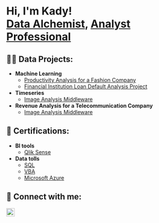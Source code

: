 <h1>Hi, I'm Kady! <br/><a href="https://github.com/qidizhengkady">Data Alchemist</a>, <a href="https://www.linkedin.com/in/qidizheng/"> Analyst Professional </a>

<h2>👨‍💻 Data Projects:</h2>

- <b>Machine Learning</b>
  - [Productivity Analysis for a Fashion Company](https://github.com/qidizhengkady/Machine-Learning-Project/tree/51034f7f21bf453c0cc820e807c061a42f097452)
  - [Financial Institution Loan Default Analysis Project](https://github.com/qidizhengkady/Machine-Learning-Project/tree/51034f7f21bf453c0cc820e807c061a42f097452)
- <b>Timeseries</b> 
  - [Image Analysis Middleware](https://github.com/joshmadakor1/4chan-Image-Analysis-Middleware-C964) 
- <b>Revenue Analysis for a Telecommunication Company</b>
  - [Image Analysis Middleware](https://github.com/joshmadakor1/4chan-Image-Analysis-Middleware-C964) 

<!--
- <b>C# (.NET Desktop Applications)</b>
  - [Ransomware Proof of Concept (Encrypter)](https://github.com/joshmadakor1/EncrypterPOC)
  - [Ransomware Proof of Concept (Decrypter)](https://github.com/joshmadakor1/DecrypterPOC)
  - [Keylogger with Email Capability](https://github.com/joshmadakor1/Key-Logger-With-Email)
- <b>Python</b>
  - [Package Delivery Application (Datastructures and Algorithms Demo)](https://github.com/joshmadakor1/Package-Delivery-Pathfinding-Algorithm)
-->
<h2> 📖 Certifications:</h2>
  
- <b>BI tools</b>
  - [Qlik Sense](https://www.linkedin.com/learning/certificates/359b3e574da3e4d425e00ea3a26ee785120ea1d39eb1d7ea122e7c982ae76b82?u=67856482)
- <b>Data tolls</b>
  - [SQL](https://www.datacamp.com/statement-of-accomplishment/course/accf8325e2acda711a98f51ceaae6288b77dbf77?raw=1)
  - [VBA](https://www.linkedin.com/learning/certificates/f7248e1b1c4999ae6ed34b4d9fe6b9467346443533954ce6be17f60fa558ff82?u=67856482)
  - [Microsoft Azure](https://www.linkedin.com/learning/certificates/3fcef4a07fdd8f7d9eec3e1861190e65ca098f3d265f98b0292f32d3a4f18025?u=67856482)
  
<h2> 🤳 Connect with me:</h2>

[<img align="left" alt="QidiZheng | LinkedIn" width="22px" src="https://cdn.jsdelivr.net/npm/simple-icons@v3/icons/linkedin.svg" />][linkedin]
  
[linkedin]: https://linkedin.com/in/qidizheng/

<!--
**joshmadakor1/joshmadakor1** is a ✨ _special_ ✨ repository because its `README.md` (this file) appears on your GitHub profile.

Here are some ideas to get you started:

- 🔭 I’m currently working on ...
- 🌱 I’m currently learning ...
- 👯 I’m looking to collaborate on ...
- 🤔 I’m looking for help with ...
- 💬 Ask me about ...
- 📫 How to reach me: ...
- 😄 Pronouns: ...
- ⚡ Fun fact: ...
-->
